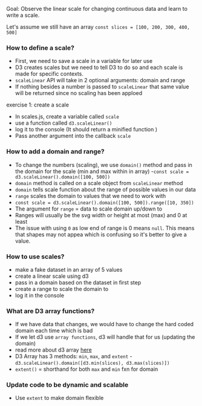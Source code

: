 Goal: Observe the linear scale for changing continuous data and learn to write a scale. 

Let's assume we still have an array 
`
const slices = [100, 200, 300, 400, 500]
`

### How to define a scale? 
- First, we need to save a scale in a variable for later use
- D3 creates scales but we need to tell D3 to do so and each scale is made for specific contexts. 
- `scaleLinear` API will take in 2 optional arguments: domain and range
- If nothing besides a number is passed to `scaleLinear` that same value will be returned since no scaling has been apploed

exercise 1: create a scale
- In scales.js, create a variable called `scale`
- use a function called `d3.scaleLinear()`
- log it to the console (It should return a minified function )
- Pass another argument into the callback `scale`


### How to add a domain and range?
- To change the numbers (scaling), we use `domain()` method and pass in the domain for the scale (min and max within in array)
-`const scale = d3.scaleLinear().domain([100, 500])` 
- `domain` method is called on a scale object from `scaleLinear` method
- `domain` tells scale function about the range of possible values in our data
- `range` scales the domain to values that we need to work with 
- `const scale = d3.scaleLinear().domain([100, 500]).range([10, 350])`
- The argument for `range` = data to scale domain up/down to
- Ranges will usually be the svg width or height at most (max) and 0 at least 
- The issue with using `0` as low end of range is 0 means `null`. This means that shapes may not appea which is confusing so it's better to give a value. 


### How to use scales?
- make a fake dataset in an array of 5 values
- create a linear scale using d3 
- pass in a domain based on the dataset in first step
- create a range to scale the domain to 
- log it in the console


### What are D3 array functions?
- If we have data that changes, we would have to change the hard coded domain each time which is bad
- If we let d3 use `array functions`, d3 will handle that for us (updating the domain)
- read more about d3 array [here](https://github.com/d3/d3-array)
- D3 Array has 3 methods: `min`, `max`, and `extent`
-`d3.scaleLinear().domain([d3.min(slices), d3.max(slices)])`
- `extent()` = shorthand for both `max` and `min` fxn for domain

### Update code to be dynamic and scalable
- Use `extent` to make domain flexible